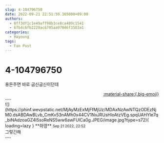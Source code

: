 ```yaml
---
slug: 4-104796750
date: 2022-09-21 22:51:59.165000+09:00
authors:
  - 8ff3df1c1e49aff98b3ce8ca409c1541
  - 67b4c6fb2220ac6705aa97046f3503a1
categories:
  - Hayoung
tags:
  - Fan Post
---
```


# 4-104796750

<div class="post-container" markdown="1">
<div class="content-container md-sidebar__scrollwrap" markdown="1">

용돈주면 바로 굽신굽신이던데

</div>
</div>

<div style="text-align: right;" markdown="1">
<a href="https://weverse.io/fromis9/fanpost/4-104796750" style="text-align: right;">:material-share:{.big-emoji}</a>
</div>
---

<div class="comments-container md-sidebar__scrollwrap" markdown="1">
<div class="comment" markdown="1">
<div class='id-container' markdown="1">
![](https://phinf.wevpstatic.net/MjAyMzExMjFfMjUz/MDAxNzAwNTQzODEzNjM0.dsABDAwBLvb_CmKv53nAMh0x44CV1NvJRUsHloAtzVEg.spqUAHYle7q_biNAdzoaGZ4l5soReNS5ww6awFUlCa0g.JPEG/image.jpg?type=s72){ loading=lazy }
**<span class="artist">하영</span>** <small>Sep 21 2022, 22:52</small><br>
</div>
<div class='comment-body' markdown="1">
그렇긴해
</div>
</div>
</div>
---
